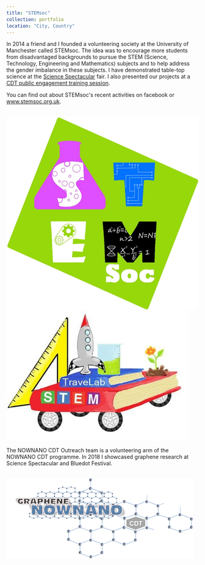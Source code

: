 ```yaml
---
title: "STEMsoc"
collection: portfolio
location: "City, Country"
---
```


In 2014 a friend and I founded a volunteering society at the University of Manchester called STEMsoc. The idea was to encourage more students from disadvantaged backgrounds to pursue the STEM (Science, Technology, Engineering and Mathematics) subjects and to help address the gender imbalance in these subjects. I have demonstrated table-top science at the
<a href="http://www.engagement.manchester.ac.uk/highlights/manchester_science_festival/science_spectacular/">Science Spectacular</a> fair.  I also presented our projects at a <a href="http://www.graphene-nownano.manchester.ac.uk/news-and-events/cdt-cohort-completes-public-engagement-training.htm">CDT public engagement training session</a>.

You can find out about STEMsoc's recent activities on facebook or www.stemsoc.org.uk. 

<br/><img src='/images/STEMsocLogo.jpg'> <img src='/images/TraveLab.jpg'>



The NOWNANO CDT Outreach team is a volunteering arm of the NOWNANO CDT programme. In 2018 I showcased graphene research at Science Spectacular and Bluedot Festival.


<br/><img src='/images/gnownano-logo.png'>
